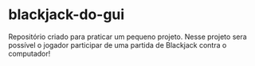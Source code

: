 # blackjack-do-gui
Repositório criado para praticar um pequeno projeto. Nesse projeto sera possível o jogador participar de uma partida de Blackjack contra o computador!
